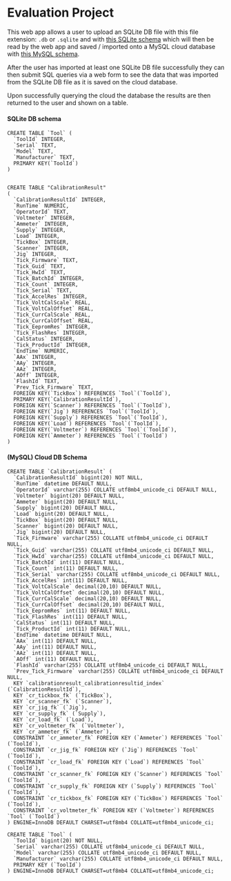 # Evaluation Project

This web app allows a user to upload an SQLite DB file with this file extension: `.db` or `.sqlite` and with [this SQLite schema](#SQLite-DB-schema) which will then be read by the web app and saved / imported onto a MySQL cloud database with [this MySQL schema](#MySQL-Cloud-DB-Schema).

After the user has imported at least one SQLite DB file successfully they can then submit SQL queries via a web form to see the data that was imported from the SQLite DB file as it is saved on the cloud database. 

Upon successfully querying the cloud the database the results are then returned to the user and shown on a table. 

#### SQLite DB schema

    CREATE TABLE `Tool` ( 
      `ToolId` INTEGER, 
      `Serial` TEXT, 
      `Model` TEXT, 
      `Manufacturer` TEXT, 
      PRIMARY KEY(`ToolId`) 
    )


    CREATE TABLE "CalibrationResult" 
    ( 
      `CalibrationResultId` INTEGER, 
      `RunTime` NUMERIC, 
      `OperatorId` TEXT, 
      `Voltmeter` INTEGER, 
      `Ammeter` INTEGER, 
      `Supply` INTEGER, 
      `Load` INTEGER, 
      `TickBox` INTEGER, 
      `Scanner` INTEGER, 
      `Jig` INTEGER, 
      `Tick_Firmware` TEXT, 
      `Tick_Guid` TEXT, 
      `Tick_HwId` TEXT, 
      `Tick_BatchId` INTEGER, 
      `Tick_Count` INTEGER, 
      `Tick_Serial` TEXT, 
      `Tick_AccelRes` INTEGER, 
      `Tick_VoltCalScale` REAL, 
      `Tick_VoltCalOffset` REAL, 
      `Tick_CurrCalScale` REAL, 
      `Tick_CurrCalOffset` REAL, 
      `Tick_EepromRes` INTEGER, 
      `Tick_FlashRes` INTEGER, 
      `CalStatus` INTEGER, 
      `Tick_ProductId` INTEGER, 
      `EndTime` NUMERIC, 
      `AAx` INTEGER, 
      `AAy` INTEGER, 
      `AAz` INTEGER, 
      `AOff` INTEGER, 
      `FlashId` TEXT, 
      `Prev_Tick_Firmware` TEXT, 
      FOREIGN KEY(`TickBox`) REFERENCES `Tool`(`ToolId`), 
      PRIMARY KEY(`CalibrationResultId`), 
      FOREIGN KEY(`Scanner`) REFERENCES `Tool`(`ToolId`), 
      FOREIGN KEY(`Jig`) REFERENCES `Tool`(`ToolId`), 
      FOREIGN KEY(`Supply`) REFERENCES `Tool`(`ToolId`), 
      FOREIGN KEY(`Load`) REFERENCES `Tool`(`ToolId`), 
      FOREIGN KEY(`Voltmeter`) REFERENCES `Tool`(`ToolId`), 
      FOREIGN KEY(`Ammeter`) REFERENCES `Tool`(`ToolId`) 
    )
    



#### (MySQL) Cloud DB Schema

    CREATE TABLE `CalibrationResult` (
      `CalibrationResultId` bigint(20) NOT NULL,
      `RunTime` datetime DEFAULT NULL,
      `OperatorId` varchar(255) COLLATE utf8mb4_unicode_ci DEFAULT NULL,
      `Voltmeter` bigint(20) DEFAULT NULL,
      `Ammeter` bigint(20) DEFAULT NULL,
      `Supply` bigint(20) DEFAULT NULL,
      `Load` bigint(20) DEFAULT NULL,
      `TickBox` bigint(20) DEFAULT NULL,
      `Scanner` bigint(20) DEFAULT NULL,
      `Jig` bigint(20) DEFAULT NULL,
      `Tick_Firmware` varchar(255) COLLATE utf8mb4_unicode_ci DEFAULT NULL,
      `Tick_Guid` varchar(255) COLLATE utf8mb4_unicode_ci DEFAULT NULL,
      `Tick_HwId` varchar(255) COLLATE utf8mb4_unicode_ci DEFAULT NULL,
      `Tick_BatchId` int(11) DEFAULT NULL,
      `Tick_Count` int(11) DEFAULT NULL,
      `Tick_Serial` varchar(255) COLLATE utf8mb4_unicode_ci DEFAULT NULL,
      `Tick_AccelRes` int(11) DEFAULT NULL,
      `Tick_VoltCalScale` decimal(20,10) DEFAULT NULL,
      `Tick_VoltCalOffset` decimal(20,10) DEFAULT NULL,
      `Tick_CurrCalScale` decimal(20,10) DEFAULT NULL,
      `Tick_CurrCalOffset` decimal(20,10) DEFAULT NULL,
      `Tick_EepromRes` int(11) DEFAULT NULL,
      `Tick_FlashRes` int(11) DEFAULT NULL,
      `CalStatus` int(11) DEFAULT NULL,
      `Tick_ProductId` int(11) DEFAULT NULL,
      `EndTime` datetime DEFAULT NULL,
      `AAx` int(11) DEFAULT NULL,
      `AAy` int(11) DEFAULT NULL,
      `AAz` int(11) DEFAULT NULL,
      `AOff` int(11) DEFAULT NULL,
      `FlashId` varchar(255) COLLATE utf8mb4_unicode_ci DEFAULT NULL,
      `Prev_Tick_Firmware` varchar(255) COLLATE utf8mb4_unicode_ci DEFAULT NULL,
      KEY `calibrationresult_calibrationresultid_index` (`CalibrationResultId`),
      KEY `cr_tickbox_fk` (`TickBox`),
      KEY `cr_scanner_fk` (`Scanner`),
      KEY `cr_jig_fk` (`Jig`),
      KEY `cr_supply_fk` (`Supply`),
      KEY `cr_load_fk` (`Load`),
      KEY `cr_voltmeter_fk` (`Voltmeter`),
      KEY `cr_ammeter_fk` (`Ammeter`),
      CONSTRAINT `cr_ammeter_fk` FOREIGN KEY (`Ammeter`) REFERENCES `Tool` (`ToolId`),
      CONSTRAINT `cr_jig_fk` FOREIGN KEY (`Jig`) REFERENCES `Tool` (`ToolId`),
      CONSTRAINT `cr_load_fk` FOREIGN KEY (`Load`) REFERENCES `Tool` (`ToolId`),
      CONSTRAINT `cr_scanner_fk` FOREIGN KEY (`Scanner`) REFERENCES `Tool` (`ToolId`),
      CONSTRAINT `cr_supply_fk` FOREIGN KEY (`Supply`) REFERENCES `Tool` (`ToolId`),
      CONSTRAINT `cr_tickbox_fk` FOREIGN KEY (`TickBox`) REFERENCES `Tool` (`ToolId`),
      CONSTRAINT `cr_voltmeter_fk` FOREIGN KEY (`Voltmeter`) REFERENCES `Tool` (`ToolId`)
    ) ENGINE=InnoDB DEFAULT CHARSET=utf8mb4 COLLATE=utf8mb4_unicode_ci;

    CREATE TABLE `Tool` (
      `ToolId` bigint(20) NOT NULL,
      `Serial` varchar(255) COLLATE utf8mb4_unicode_ci DEFAULT NULL,
      `Model` varchar(255) COLLATE utf8mb4_unicode_ci DEFAULT NULL,
      `Manufacturer` varchar(255) COLLATE utf8mb4_unicode_ci DEFAULT NULL,
      PRIMARY KEY (`ToolId`)
    ) ENGINE=InnoDB DEFAULT CHARSET=utf8mb4 COLLATE=utf8mb4_unicode_ci;
